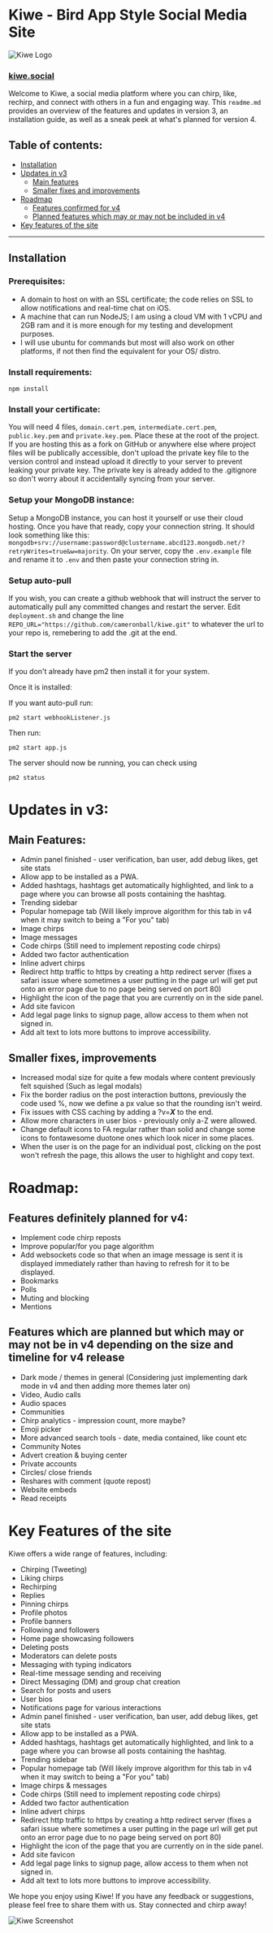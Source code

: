 # Kiwe - Bird App Style Social Media Site

![Kiwe Logo](link_to_logo_image.png)

### <a href="https://kiwe.social">kiwe.social</a>

Welcome to Kiwe, a social media platform where you can chirp, like, rechirp, and connect with others in a fun and engaging way. This `readme.md` provides an overview of the features and updates in version 3, an installation guide, as well as a sneak peek at what's planned for version 4.

## Table of contents:
- <a href="https://github.com/cameronball/kiwe#installation">Installation</a>
- <a href="https://github.com/cameronball/kiwe#updates-in-v3">Updates in v3</a>
  - <a href="https://github.com/cameronball/kiwe#main-features">Main features</a>
  - <a href="https://github.com/cameronball/kiwe#smaller-fixes-improvements">Smaller fixes and improvements</a>
- <a href="https://github.com/cameronball/kiwe#roadmap">Roadmap</a>
  - <a href="https://github.com/cameronball/kiwe?tab=readme-ov-file#features-definitely-planned-for-v4">Features confirmed for v4</a>
  - <a href="https://github.com/cameronball/kiwe?tab=readme-ov-file#features-which-are-planned-but-which-may-or-may-not-be-in-v4-depending-on-the-size-and-timeline-for-v4-release">Planned features which may or may not be included in v4</a>
- <a href="https://github.com/cameronball/kiwe?tab=readme-ov-file#key-features">Key features of the site</a>

<hr>

## Installation
### Prerequisites:
- A domain to host on with an SSL certificate; the code relies on SSL to allow notifications and real-time chat on iOS.
- A machine that can run NodeJS; I am using a cloud VM with 1 vCPU and 2GB ram and it is more enough for my testing and development purposes.
- I will use ubuntu for commands but most will also work on other platforms, if not then find the equivalent for your OS/ distro.

### Install requirements:
```npm install```

### Install your certificate:
You will need 4 files, ```domain.cert.pem```, ```intermediate.cert.pem```, ```public.key.pem``` and ```private.key.pem```. Place these at the root of the project. If you are hosting this as a fork on GitHub or anywhere else where project files will be publically accessible, don't upload the private key file to the version control and instead upload it directly to your server to prevent leaking your private key. The private key is already added to the .gitignore so don't worry about it accidentally syncing from your server.

### Setup your MongoDB instance:
Setup a MongoDB instance, you can host it yourself or use their cloud hosting. Once you have that ready, copy your connection string. It should look something like this: ```mongodb+srv://username:password@clustername.abcd123.mongodb.net/?retryWrites=true&w=majority```. On your server, copy the ```.env.example``` file and rename it to ```.env``` and then paste your connection string in.

### Setup auto-pull
If you wish, you can create a github webhook that will instruct the server to automatically pull any committed changes and restart the server. Edit ```deployment.sh``` and change the line ```REPO_URL="https://github.com/cameronball/kiwe.git"``` to whatever the url to your repo is, remebering to add the .git at the end.

### Start the server
If you don't already have pm2 then install it for your system.

Once it is installed:

If you want auto-pull run:

```pm2 start webhookListener.js```

Then run:

```pm2 start app.js```

The server should now be running, you can check using

```pm2 status```

# Updates in v3:
## Main Features:
- Admin panel finished - user verification, ban user, add debug likes, get site stats
- Allow app to be installed as a PWA.
- Added hashtags, hashtags get automatically highlighted, and link to a page where you can browse all posts containing the hashtag.
- Trending sidebar
- Popular homepage tab (Will likely improve algorithm for this tab in v4 when it may switch to being a "For you" tab)
- Image chirps
- Image messages
- Code chirps (Still need to implement reposting code chirps)
- Added two factor authentication
- Inline advert chirps
- Redirect http traffic to https by creating a http redirect server (fixes a safari issue where sometimes a user putting in the page url will get put onto an error page due to no page being served on port 80)
- Highlight the icon of the page that you are currently on in the side panel.
- Add site favicon
- Add legal page links to signup page, allow access to them when not signed in.
- Add alt text to lots more buttons to improve accessibility.

## Smaller fixes, improvements
- Increased modal size for quite a few modals where content previously felt squished (Such as legal modals)
- Fix the border radius on the post interaction buttons, previously the code used %, now we define a px value so that the rounding isn't weird.
- Fix issues with CSS caching by adding a ?v=**_X_** to the end.
- Allow more characters in user bios - previously only a-Z were allowed.
- Change default icons to FA regular rather than solid and change some icons to fontawesome duotone ones which look nicer in some places.
- When the user is on the page for an individual post, clicking on the post won't refresh the page, this allows the user to highlight and copy text.

# Roadmap:
## Features definitely planned for v4:
- Implement code chirp reposts
- Improve popular/for you page algorithm
- Add websockets code so that when an image message is sent it is displayed immediately rather than having to refresh for it to be displayed.
- Bookmarks
- Polls
- Muting and blocking
- Mentions

## Features which are planned but which may or may not be in v4 depending on the size and timeline for v4 release
- Dark mode / themes in general (Considering just implementing dark mode in v4 and then adding more themes later on)
- Video, Audio calls
- Audio spaces
- Communities
- Chirp analytics - impression count, more maybe?
- Emoji picker
- More advanced search tools - date, media contained, like count etc
- Community Notes
- Advert creation & buying center
- Private accounts
- Circles/ close friends
- Reshares with comment (quote repost)
- Website embeds
- Read receipts

# Key Features of the site
Kiwe offers a wide range of features, including:
- Chirping (Tweeting)
- Liking chirps
- Rechirping
- Replies
- Pinning chirps
- Profile photos
- Profile banners
- Following and followers
- Home page showcasing followers
- Deleting posts
- Moderators can delete posts
- Messaging with typing indicators
- Real-time message sending and receiving
- Direct Messaging (DM) and group chat creation
- Search for posts and users
- User bios
- Notifications page for various interactions
- Admin panel finished - user verification, ban user, add debug likes, get site stats
- Allow app to be installed as a PWA.
- Added hashtags, hashtags get automatically highlighted, and link to a page where you can browse all posts containing the hashtag.
- Trending sidebar
- Popular homepage tab (Will likely improve algorithm for this tab in v4 when it may switch to being a "For you" tab)
- Image chirps & messages
- Code chirps (Still need to implement reposting code chirps)
- Added two factor authentication
- Inline advert chirps
- Redirect http traffic to https by creating a http redirect server (fixes a safari issue where sometimes a user putting in the page url will get put onto an error page due to no page being served on port 80)
- Highlight the icon of the page that you are currently on in the side panel.
- Add site favicon
- Add legal page links to signup page, allow access to them when not signed in.
- Add alt text to lots more buttons to improve accessibility.

We hope you enjoy using Kiwe! If you have any feedback or suggestions, please feel free to share them with us. Stay connected and chirp away!

![Kiwe Screenshot](link_to_screenshot_image.png)
